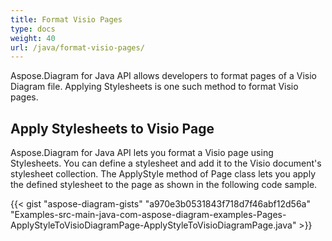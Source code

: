 ```yaml
---
title: Format Visio Pages
type: docs
weight: 40
url: /java/format-visio-pages/
---
```


Aspose.Diagram for Java API allows developers to format pages of a Visio Diagram file. Applying Stylesheets is one such method to format Visio pages.
## **Apply Stylesheets to Visio Page**
Aspose.Diagram for Java API lets you format a Visio page using Stylesheets. You can define a stylesheet and add it to the Visio document's stylesheet collection. The ApplyStyle method of Page class lets you apply the defined stylesheet to the page as shown in the following code sample.

{{< gist "aspose-diagram-gists" "a970e3b0531843f718d7f46abf12d56a" "Examples-src-main-java-com-aspose-diagram-examples-Pages-ApplyStyleToVisioDiagramPage-ApplyStyleToVisioDiagramPage.java" >}}
